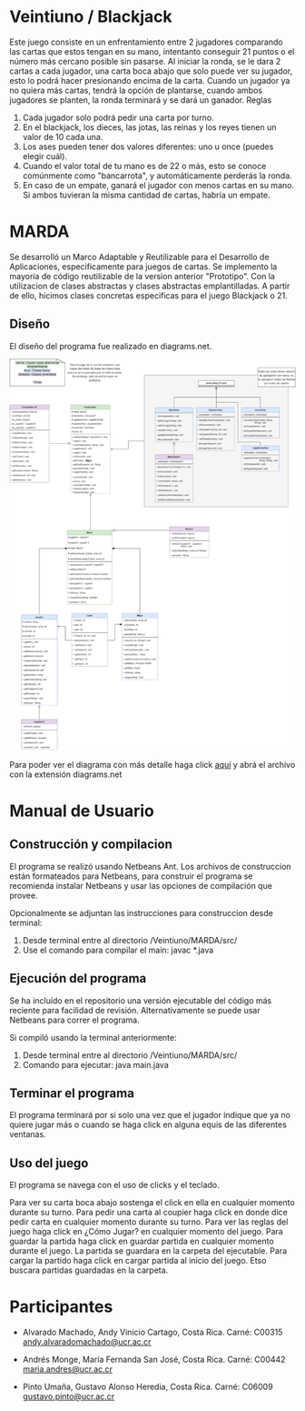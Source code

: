 # Veintiuno / Blackjack 

Este juego consiste en un enfrentamiento entre 2 jugadores comparando las cartas que estos tengan en
su mano, intentanto conseguir 21 puntos o el número más cercano posible sin pasarse. Al iniciar
la ronda, se le dara 2 cartas a cada jugador, una carta boca abajo que solo puede ver su jugador,
esto lo podrá hacer presionando encima de la carta. Cuando un jugador ya no quiera más cartas,
tendrá la opción de plantarse, cuando ambos jugadores se planten, la ronda terminará y se
dará un ganador.
Reglas
1. Cada jugador solo podrá pedir una carta por turno.
2. En el blackjack, los dieces, las jotas, las reinas y los reyes tienen un valor de 10 cada una.
3. Los ases pueden tener dos valores diferentes: uno u once (puedes elegir cuál).
4. Cuando el valor total de tu mano es de 22 o más, esto se conoce comúnmente como "bancarrota", y automáticamente perderás la ronda.
5. En caso de un empate, ganará el jugador con menos cartas en su mano. Si ambos tuvieran la misma cantidad de cartas, habría un empate.

# MARDA

Se desarrolló un Marco Adaptable y Reutilizable para el Desarrollo de Aplicaciones, especificamente para juegos de cartas. Se implemento la mayoría de código reutilizable de la version anterior "Prototipo". Con la utilizacion de clases abstractas y clases abstractas emplantilladas. A partir de ello, hicimos clases concretas especificas para el juego Blackjack o 21.

## Diseño
El diseño del programa fue realizado en diagrams.net. 

![Diagrama UML](https://github.com/mafe-andres/Veintiuno/blob/main/MARDA/img/Diagrama%20Marda.png)

Para poder ver el diagrama con más detalle haga click [aquí](https://drive.google.com/file/d/1hV0hI0wf2V6dw4bN11yNN_6bazcWYwvP/view?usp=sharing) y abrá el archivo con la extensión diagrams.net

# Manual de Usuario

## Construcción y compilacion
El programa se realizó usando Netbeans Ant. Los archivos de construccion están formateados para Netbeans, para construir el programa se recomienda instalar Netbeans y usar las opciones de compilación que provee.

Opcionalmente se adjuntan las instrucciones para construccion desde terminal:
1. Desde terminal entre al directorio /Veintiuno/MARDA/src/
2. Use el comando para compilar el main: javac *.java

## Ejecución del programa
Se ha incluído en el repositorio una versión ejecutable del código más reciente para facilidad de revisión. Alternativamente se puede usar Netbeans para correr el programa.

Si compiló usando la terminal anteriormente:
1. Desde terminal entre al directorio /Veintiuno/MARDA/src/ 
2. Comando para ejecutar: java main.java

## Terminar el programa
El programa terminará por si solo una vez que el jugador indique que ya no quiere jugar más o cuando se haga click en alguna equis de las diferentes ventanas.

## Uso del juego
El programa se navega con el uso de clicks y el teclado.

Para ver su carta boca abajo sostenga el click en ella en cualquier momento durante su turno.
Para pedir una carta al coupier haga click en donde dice pedir carta en cualquier momento durante su turno.
Para ver las reglas del juego haga click en ¿Cómo Jugar? en cualquier momento del juego.
Para guardar la partida haga click en guardar partida en cualquier momento durante el juego. La partida se guardara en la carpeta del ejecutable.
Para cargar la partido haga click en cargar partida al inicio del juego. Etso buscara partidas guardadas en la carpeta.

# Participantes

- Alvarado Machado, Andy Vinicio
Cartago, Costa Rica. 
Carné: C00315
andy.alvaradomachado@ucr.ac.cr

- Andrés Monge, María Fernanda
San José, Costa Rica. 
Carné: C00442
maria.andres@ucr.ac.cr

- Pinto Umaña, Gustavo Alonso
Heredia, Costa Rica. 
Carné: C06009
gustavo.pinto@ucr.ac.cr

